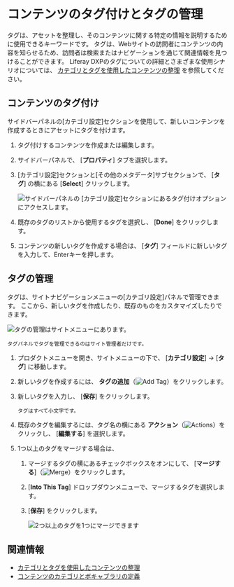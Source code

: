 # コンテンツのタグ付けとタグの管理

タグは、アセットを整理し、そのコンテンツに関する特定の情報を説明するために使用できるキーワードです。 タグは、Webサイトの訪問者にコンテンツの内容を知らせるため、訪問者は検索またはナビゲーションを通じて関連情報を見つけることができます。 Liferay DXPのタグについての詳細とさまざまな使用シナリオについては、 [カテゴリとタグを使用したコンテンツの整理](./organizing-content-with-categories-and-tags.md) を参照してください。

<a name="tagging-content" />

## コンテンツのタグ付け

サイドバーパネルの[カテゴリ設定]セクションを使用して、新しいコンテンツを作成するときにアセットにタグを付けます。

1.  タグ付けするコンテンツを作成または編集します。

2.  サイドバーパネルで、 [**プロパティ**] タブを選択します。

3.  [カテゴリ設定]セクションと[その他のメタデータ]サブセクションで、 [**タグ**] の横にある [**Select**] クリックします。

    ![サイドバーパネルの [カテゴリ設定]セクションにあるタグ付けオプションにアクセスします。](./tagging-content-and-managing-tags/images/02.png)

4.  既存のタグのリストから使用するタグを選択し、 [**Done**] をクリックします。

5.  コンテンツの新しいタグを作成する場合は、 [**タグ**] フィールドに新しいタグを入力して、Enterキーを押します。

## タグの管理

タグは、サイトナビゲーションメニューの[カテゴリ設定]パネルで管理できます。 ここから、新しいタグを作成したり、既存のものをカスタマイズしたりできます。

![タグの管理はサイトメニューにあります。](./tagging-content-and-managing-tags/images/03.png)

```{note}
タグパネルでタグを管理できるのはサイト管理者だけです。
```

1.  プロダクトメニューを開き、サイトメニューの下で、 [**カテゴリ設定**] → [**タグ**] に移動します。

2.  新しいタグを作成するには、 **タグの追加**（![Add Tag](./../../images/icon-add.png)）をクリックします。

3.  新しいタグを入力し、 [**保存**] をクリックします。

    ```{note}
    タグはすべて小文字です。
    ```

4.  既存のタグを編集するには、タグ名の横にある **アクション**（![Actions](./../../images/icon-actions.png)）をクリックし、 [**編集する**] を選択します。

5.  1つ以上のタグをマージする場合は、

    1.  マージするタグの横にあるチェックボックスをオンにして、 [**マージする**]（![Merge](../../images/icon-merge.png)）をクリックします。

    2. [**Into This Tag**] ドロップダウンメニューで、マージするタグを選択します。

    3. [**保存**] をクリックします。

        ![2つ以上のタグを1つにマージできます](./tagging-content-and-managing-tags/images/01.png)

<a name="related-information" />

## 関連情報

  - [カテゴリとタグを使用したコンテンツの整理](./organizing-content-with-categories-and-tags.md)
  - [コンテンツのカテゴリとボキャブラリの定義](./defining-categories-and-vocabularies-for-content.md)
